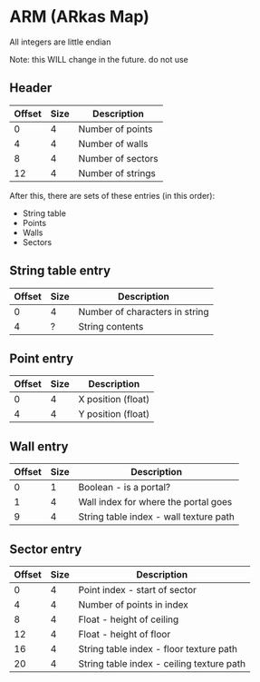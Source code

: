 # ARM (ARkas Map)
All integers are little endian

Note: this WILL change in the future. do not use

## Header
| Offset | Size | Description                                                       |
| ------ | ---- | ----------------------------------------------------------------- |
| 0      | 4    | Number of points                                                  |
| 4      | 4    | Number of walls                                                   |
| 8      | 4    | Number of sectors                                                 |
| 12     | 4    | Number of strings                                                 |

After this, there are sets of these entries (in this order):
- String table
- Points
- Walls
- Sectors

## String table entry
| Offset | Size | Description                                                       |
| ------ | ---- | ----------------------------------------------------------------- |
| 0      | 4    | Number of characters in string                                    |
| 4      | ?    | String contents                                                   |

## Point entry
| Offset | Size | Description                                                       |
| ------ | ---- | ----------------------------------------------------------------- |
| 0      | 4    | X position (float)                                                |
| 4      | 4    | Y position (float)                                                |

## Wall entry
| Offset | Size | Description                                                       |
| ------ | ---- | ----------------------------------------------------------------- |
| 0      | 1    | Boolean - is a portal?                                            |
| 1      | 4    | Wall index for where the portal goes                              |
| 9      | 4    | String table index - wall texture path                            |

## Sector entry
| Offset | Size | Description                                                       |
| ------ | ---- | ----------------------------------------------------------------- |
| 0      | 4    | Point index - start of sector                                     |
| 4      | 4    | Number of points in index                                         |
| 8      | 4    | Float - height of ceiling                                         |
| 12     | 4    | Float - height of floor                                           |
| 16     | 4    | String table index - floor texture path                           |
| 20     | 4    | String table index - ceiling texture path                         |
